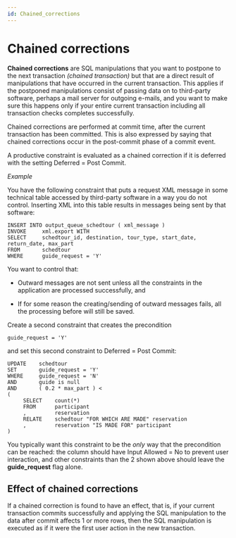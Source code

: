 ```yaml
---
id: Chained_corrections
---
```


# Chained corrections

**Chained corrections** are SQL manipulations that you want to postpone to the next transaction *(chained transaction)* but that are a direct result of manipulations that have occurred in the current transaction. This applies if the postponed manipulations consist of passing data on to third-party software, perhaps a mail server for outgoing e-mails, and you want to make sure this happens only if your entire current transaction including all transaction checks completes successfully.

Chained corrections are performed at commit time, after the current transaction has been committed. This is also expressed by saying that chained corrections occur in the post-commit phase of a commit event.

A productive constraint is evaluated as a chained correction if it is deferred with the setting Deferred = Post Commit.

*Example*

You have the following constraint that puts a request XML message in some technical table accessed by third-party software in a way you do not control. Inserting XML into this table results in messages being sent by that software:

```
INSERT INTO output_queue_schedtour ( xml_message )
INVOKE     xml.export WITH
SELECT     schedtour_id, destination, tour_type, start_date, return_date, max_part
FROM       schedtour
WHERE      guide_request = 'Y'
```

You want to control that:

- Outward messages are not sent unless all the constraints in the application are processed successfully, and

- If for some reason the creating/sending of outward messages fails, all the processing before will still be saved.

Create a second constraint that creates the precondition

```
guide_request = 'Y'

```

and set this second constraint to Deferred = Post Commit:

```
UPDATE    schedtour
SET       guide_request = 'Y'
WHERE     guide_request = 'N'
AND       guide is null
AND       ( 0.2 * max_part ) < 
(
     SELECT    count(*)
     FROM      participant 
     ,         reservation
     RELATE    schedtour "FOR WHICH ARE MADE" reservation
     ,         reservation "IS MADE FOR" participant
)
```

You typically want this constraint to be the *only* way that the precondition can be reached: the column should have Input Allowed = No to prevent user interaction, and other constraints than the 2 shown above should leave the **guide_request** flag alone.

## Effect of chained corrections

If a chained correction is found to have an effect, that is, if your current transaction commits successfully and applying the SQL manipulation to the data after commit affects 1 or more rows, then the SQL manipulation is executed as if it were the first user action in the new transaction.
